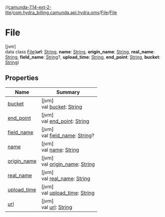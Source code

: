 //[camunda-7.14-ext-2-lite](../../../../index.md)/[com.hydra_billing.camunda.api.hydra.oms](../../index.md)/[File](../index.md)/[File](index.md)

# File

[jvm]\
data class [File](index.md)(**url**: [String](https://kotlinlang.org/api/latest/jvm/stdlib/kotlin/-string/index.html), **name**: [String](https://kotlinlang.org/api/latest/jvm/stdlib/kotlin/-string/index.html), **origin_name**: [String](https://kotlinlang.org/api/latest/jvm/stdlib/kotlin/-string/index.html), **real_name**: [String](https://kotlinlang.org/api/latest/jvm/stdlib/kotlin/-string/index.html), **field_name**: [String](https://kotlinlang.org/api/latest/jvm/stdlib/kotlin/-string/index.html)?, **upload_time**: [String](https://kotlinlang.org/api/latest/jvm/stdlib/kotlin/-string/index.html), **end_point**: [String](https://kotlinlang.org/api/latest/jvm/stdlib/kotlin/-string/index.html), **bucket**: [String](https://kotlinlang.org/api/latest/jvm/stdlib/kotlin/-string/index.html))

## Properties

| Name | Summary |
|---|---|
| [bucket](bucket.md) | [jvm]<br>val [bucket](bucket.md): [String](https://kotlinlang.org/api/latest/jvm/stdlib/kotlin/-string/index.html) |
| [end_point](end_point.md) | [jvm]<br>val [end_point](end_point.md): [String](https://kotlinlang.org/api/latest/jvm/stdlib/kotlin/-string/index.html) |
| [field_name](field_name.md) | [jvm]<br>val [field_name](field_name.md): [String](https://kotlinlang.org/api/latest/jvm/stdlib/kotlin/-string/index.html)? |
| [name](name.md) | [jvm]<br>val [name](name.md): [String](https://kotlinlang.org/api/latest/jvm/stdlib/kotlin/-string/index.html) |
| [origin_name](origin_name.md) | [jvm]<br>val [origin_name](origin_name.md): [String](https://kotlinlang.org/api/latest/jvm/stdlib/kotlin/-string/index.html) |
| [real_name](real_name.md) | [jvm]<br>val [real_name](real_name.md): [String](https://kotlinlang.org/api/latest/jvm/stdlib/kotlin/-string/index.html) |
| [upload_time](upload_time.md) | [jvm]<br>val [upload_time](upload_time.md): [String](https://kotlinlang.org/api/latest/jvm/stdlib/kotlin/-string/index.html) |
| [url](url.md) | [jvm]<br>val [url](url.md): [String](https://kotlinlang.org/api/latest/jvm/stdlib/kotlin/-string/index.html) |
